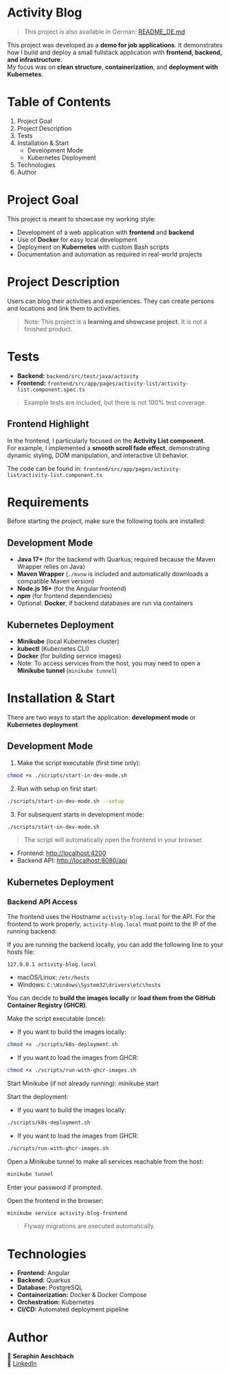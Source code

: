 # Activity Blog

> This project is also available in German: [README_DE.md](README_DE.md)

This project was developed as a **demo for job applications**. It demonstrates how I build and deploy a small fullstack application with **frontend, backend, and infrastructure**.  
My focus was on **clean structure**, **containerization**, and **deployment with Kubernetes**.

# Table of Contents

1. Project Goal
2. Project Description
3. Tests
4. Installation & Start
    - Development Mode
    - Kubernetes Deployment
5. Technologies
6. Author

# Project Goal

This project is meant to showcase my working style:

- Development of a web application with **frontend** and **backend**
- Use of **Docker** for easy local development
- Deployment on **Kubernetes** with custom Bash scripts
- Documentation and automation as required in real-world projects

# Project Description

Users can blog their activities and experiences. They can create persons and locations and link them to activities.

> Note: This project is a **learning and showcase project**. It is not a finished product.

# Tests

- **Backend:** `backend/src/test/java/activity`
- **Frontend:** `frontend/src/app/pages/activity-list/activity-list.component.spec.ts`

> Example tests are included, but there is not 100% test coverage.

## Frontend Highlight

In the frontend, I particularly focused on the **Activity List component**.  
For example, I implemented a **smooth scroll fade effect**, demonstrating dynamic styling, DOM manipulation, and interactive UI behavior.

The code can be found in:
`frontend/src/app/pages/activity-list/activity-list.component.ts`

# Requirements

Before starting the project, make sure the following tools are installed:

## Development Mode

- **Java 17+** (for the backend with Quarkus; required because the Maven Wrapper relies on Java)
- **Maven Wrapper** (`./mvnw` is included and automatically downloads a compatible Maven version)
- **Node.js 16+** (for the Angular frontend)
- **npm** (for frontend dependencies)
- Optional: **Docker**, if backend databases are run via containers

## Kubernetes Deployment

- **Minikube** (local Kubernetes cluster)
- **kubectl** (Kubernetes CLI)
- **Docker** (for building service images)
- Note: To access services from the host, you may need to open a **Minikube tunnel** (`minikube tunnel`)


# Installation & Start

There are two ways to start the application: **development mode** or **Kubernetes deployment**.

## Development Mode

1. Make the script executable (first time only):

```bash
chmod +x ./scripts/start-in-dev-mode.sh
```

2. Run with setup on first start:

```bash
./scripts/start-in-dev-mode.sh --setup
```

3. For subsequent starts in development mode:

```bash
./scripts/start-in-dev-mode.sh
```

> The script will automatically open the frontend in your browser.

- Frontend: [http://localhost:4200](http://localhost:4200)
- Backend API: [http://localhost:8080/api](http://localhost:8080/api)

## Kubernetes Deployment

### Backend API Access
The frontend uses the Hostname `activity-blog.local` for the API. For the frontend to work properly,
`activity-blog.local` must point to the IP of the running backend:

If you are running the backend locally, you can add the following line to your hosts file:
```text
127.0.0.1 activity-blog.local
```
- macOS/Linux: `/etc/hosts`
- Windows: `C:\Windows\System32\drivers\etc\hosts`


You can decide to **build the images locally** or **load them from the GitHub Container Registry (GHCR)**.

Make the script executable (once):
- If you want to build the images locally:
```bash
chmod +x ./scripts/k8s-deployment.sh
```
- If you want to load the images from GHCR:
```bash
chmod +x ./scripts/run-with-ghcr-images.sh
```

Start Minikube (if not already running):
minikube start

Start the deployment:
- If you want to build the images locally:
```bash
./scripts/k8s-deployment.sh
```
- If you want to load the images from GHCR:
```bash
./scripts/run-with-ghcr-images.sh
```

Open a Minikube tunnel to make all services reachable from the host:
```bash
minikube tunnel
```
Enter your password if prompted.

Open the frontend in the browser:
```bash
minikube service activity-blog-frontend
```

> Flyway migrations are executed automatically.

# Technologies

- **Frontend:** Angular
- **Backend:** Quarkus
- **Database:** PostgreSQL
- **Containerization:** Docker & Docker Compose
- **Orchestration:** Kubernetes
- **CI/CD:** Automated deployment pipeline

# Author

👤 **Seraphin Aeschbach**  
🔗 [LinkedIn](https://www.linkedin.com/in/seraphinae/)
